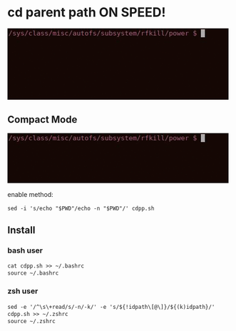 # cd parent path ON SPEED! #

![demonstration](https://raw.githubusercontent.com/rydesun/cdpp/master/demo/demo.gif)

## Compact Mode ##

![demonstration](https://raw.githubusercontent.com/rydesun/cdpp/master/demo/demo-cm.gif)

enable method:

	sed -i 's/echo "$PWD"/echo -n "$PWD"/' cdpp.sh

## Install ##

### bash user ###
	cat cdpp.sh >> ~/.bashrc
	source ~/.bashrc

### zsh user ###
	sed -e '/^\s\+read/s/-n/-k/' -e 's/${!idpath\[@\]}/${(k)idpath}/' cdpp.sh >> ~/.zshrc
	source ~/.zshrc
